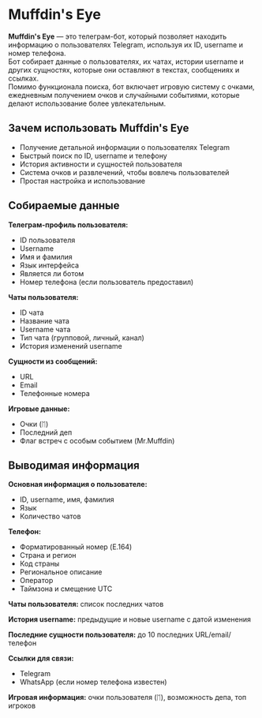 # Muffdin's Eye

**Muffdin's Eye** — это телеграм-бот, который позволяет находить информацию о пользователях Telegram, используя их ID, username и номер телефона.  
Бот собирает данные о пользователях, их чатах, истории username и других сущностях, которые они оставляют в текстах, сообщениях и ссылках.  
Помимо функционала поиска, бот включает игровую систему с очками, ежедневным получением очков и случайными событиями, которые делают использование более увлекательным.

## Зачем использовать Muffdin's Eye
- Получение детальной информации о пользователях Telegram
- Быстрый поиск по ID, username и телефону
- История активности и сущностей пользователя
- Система очков и развлечений, чтобы вовлечь пользователей
- Простая настройка и использование

## **Собираемые данные**

**Телеграм-профиль пользователя:**
- ID пользователя
- Username
- Имя и фамилия
- Язык интерфейса
- Является ли ботом
- Номер телефона (если пользователь предоставил)

**Чаты пользователя:**
- ID чата
- Название чата
- Username чата
- Тип чата (групповой, личный, канал)
- История изменений username

**Сущности из сообщений:**
- URL
- Email
- Телефонные номера

**Игровые данные:**
- Очки (ᛖ)
- Последний деп
- Флаг встреч с особым событием (Mr.Muffdin)

## **Выводимая информация**

**Основная информация о пользователе:**
- ID, username, имя, фамилия
- Язык
- Количество чатов

**Телефон:**
- Форматированный номер (E.164)
- Страна и регион
- Код страны
- Региональное описание
- Оператор
- Таймзона и смещение UTC

**Чаты пользователя:** список последних чатов

**История username:** предыдущие и новые username с датой изменения

**Последние сущности пользователя:** до 10 последних URL/email/телефон

**Ссылки для связи:**
- Telegram
- WhatsApp (если номер телефона известен)

**Игровая информация:** очки пользователя (ᛖ), возможность депа, топ игроков


